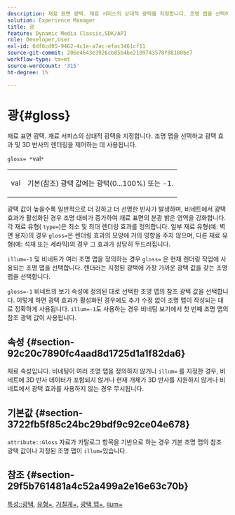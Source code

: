 ```yaml
---
description: 재료 표면 광택. 재료 서피스의 상대적 광택을 지정합니다. 조명 맵을 선택하고 광택 효과 및 3D 반사의 렌더링을 제어하는 데 사용됩니다.
solution: Experience Manager
title: 광
feature: Dynamic Media Classic,SDK/API
role: Developer,User
exl-id: 6df6cd05-9462-4c1e-a7ac-efac3461cf11
source-git-commit: 206e4643e3926cb85b4be2189743578f88180be7
workflow-type: tm+mt
source-wordcount: '315'
ht-degree: 1%

---
```


# 광{#gloss}

재료 표면 광택. 재료 서피스의 상대적 광택을 지정합니다. 조명 맵을 선택하고 광택 효과 및 3D 반사의 렌더링을 제어하는 데 사용됩니다.

`gloss= *`val`*`

<table id="simpletable_82166CA080AD401180404462FB2407D7"> 
 <tr class="strow"> 
  <td class="stentry"> <p><span class="codeph"> <span class="varname"> val</span> </span> </p></td> 
  <td class="stentry"> <p>기본(참조) 광택 값에는 광택(0...100%) 또는 -1. </p></td> 
 </tr> 
</table>

광택 값이 높을수록 일반적으로 더 강하고 더 선명한 반사가 발생하며, 비네트에서 광택 효과가 활성화된 경우 조명 대비가 증가하여 재료 표면의 분광 밝은 영역을 강화합니다. 각 재료 유형( `type=`)은 최소 및 최대 렌더링 효과를 정의합니다. 일부 재료 유형(예: 벽면 용지)의 경우 `gloss=`은 렌더링 효과의 모양에 거의 영향을 주지 않으며, 다른 재료 유형(예: 석재 또는 세라믹)의 경우 그 효과가 상당히 두드러집니다.

`illum=-1` 및 비네트가 여러 조명 맵을 정의하는 경우 `gloss=` 은 현재 렌더링 작업에 사용되는 조명 맵을 선택합니다. 렌더러는 지정된 광택에 가장 가까운 광택 값을 갖는 조명 맵을 선택합니다.

`gloss=-1` 비네트의 보기 속성에 정의된 대로 선택한 조명 맵의 참조 광택 값을 선택합니다. 이렇게 하면 광택 효과가 활성화된 경우에도 추가 수정 없이 조명 맵이 작성되는 대로 정확하게 사용됩니다. `illum=-1`도 사용하는 경우 비네팅 보기에서 첫 번째 조명 맵의 참조 광택 값이 사용됩니다.

## 속성 {#section-92c20c7890fc4aad8d1725d1a1f82da6}

재료 속성입니다. 비네팅이 여러 조명 맵을 정의하지 않거나 `illum=` 를 지정한 경우, 비네트에 3D 반사 데이터가 포함되지 않거나 현재 개체가 3D 반사를 지원하지 않거나 비네트에서 광택 효과를 사용하지 않는 경우 무시됩니다.

## 기본값 {#section-3722fb5f85c24bc29bdf9c92ce04e678}

`attribute::Gloss` 자료가 카탈로그 항목을 기반으로 하는 경우 기본 조명 맵의 참조 광택 값이나 지정된 조명 맵이  `illum=`있습니다.

## 참조 {#section-29f5b761481a4c52a499a2e16e63c70b}

[특성::광택](../../../../../ir-api/material-cat/image-rendering-api-ref/c-ir-material-catalog/c-ir-material-data-reference/r-ir-cat-gloss.md#reference-5277f62a67e2408ab94699aa712f1eeb),  [유형=](../../../../../ir-api/http-protocol/image-rendering-api-ref/c-ir-http-protocol-ref/c-ir-http-protocol-command-reference/r-ir-http-type.md#reference-128c7de89e2d46838019b560f3f84a35),  [거칠게=](../../../../../ir-api/http-protocol/image-rendering-api-ref/c-ir-http-protocol-ref/c-ir-http-protocol-command-reference/r-ir-rough.md#reference-00add846b09f4dc39420bda1ca414180),  [광택 맵=](../../../../../ir-api/http-protocol/image-rendering-api-ref/c-ir-http-protocol-ref/c-ir-http-protocol-command-reference/r-ir-glossmap.md#reference-99940148ae6a401482b2d03c68530f3a),  [ilum=](../../../../../ir-api/http-protocol/image-rendering-api-ref/c-ir-http-protocol-ref/c-ir-http-protocol-command-reference/r-ir-http-illum.md#reference-8efe483a30684022bfe711eb73efbee6)
